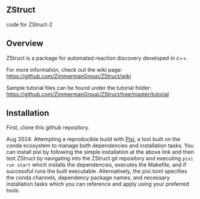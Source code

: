 ## ZStruct
code for ZStruct-2

## Overview

ZStruct is a package for automated reaction discovery developed in c++.

For more information, check out the wiki page: https://github.com/ZimmermanGroup/ZStruct/wiki

Sample tutorial files can be found under the tutorial folder: https://github.com/ZimmermanGroup/ZStruct/tree/master/tutorial

## Installation

First, clone this github repository.

Aug 2024: Attempting a reproducible build with [Pixi](https://pixi.sh), a tool built on the conda ecosystem to manage both dependencies and installation tasks. You can install pixi by following the simple installation at the above link and then test ZStruct by navigating into the ZStruct git repository and executing `pixi run start` which installs the dependencies, executes the Makefile, and if successful runs the built executable. Alternatively, the pixi.toml specifies the conda channels, dependency package names, and necessary installation tasks which you can reference and apply using your preferred tools.
